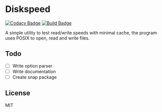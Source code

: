 # Diskspeed

[![Codacy Badge](https://api.codacy.com/project/badge/Grade/7e95d422a4cc49f2b5ed131e81483cc9)](https://app.codacy.com/manual/Dko1905/diskspeed/dashboard)
[![Build Badge](https://api.travis-ci.org/Dko1905/diskspeed.svg?branch=new&status=passed)](https://travis-ci.org/Dko1905/diskspeed)

A simple utility to test read/write speeds with minimal cache, the program uses POSIX to open, read and write files.

## Todo
-   [ ] Write option parser
-   [ ] Write documentation
-   [ ] Create snap package
## License
MIT

